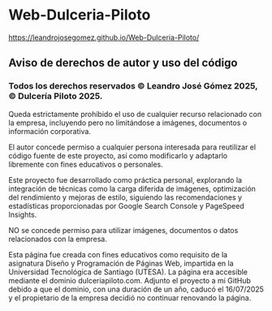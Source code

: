 # Web-Dulceria-Piloto

https://leandrojosegomez.github.io/Web-Dulceria-Piloto/

## Aviso de derechos de autor y uso del código

### Todos los derechos reservados © Leandro José Gómez 2025, © Dulcería Piloto 2025.

Queda estrictamente prohibido el uso de cualquier recurso relacionado con la empresa, incluyendo pero no limitándose a imágenes, documentos o información corporativa.

El autor concede permiso a cualquier persona interesada para reutilizar el código fuente de este proyecto, así como modificarlo y adaptarlo libremente con fines educativos o personales. 

Este proyecto fue desarrollado como práctica personal, explorando la integración de técnicas como la carga diferida de imágenes, optimización del rendimiento y mejoras de estilo, siguiendo las recomendaciones y estadísticas proporcionadas por Google Search Console y PageSpeed Insights.

NO se concede permiso para utilizar imágenes, documentos o datos relacionados con la empresa.

Esta página fue creada con fines educativos como requisito de la asignatura Diseño y Programación de Páginas Web, impartida en la 
Universidad Tecnológica de Santiago (UTESA). La página era accesible mediante el dominio dulceriapiloto.com.
Adjunto el proyecto a mi GitHub debido a que el dominio, con una duración de un año, caducó el 16/07/2025 
y el propietario de la empresa decidió no continuar renovando la página.
